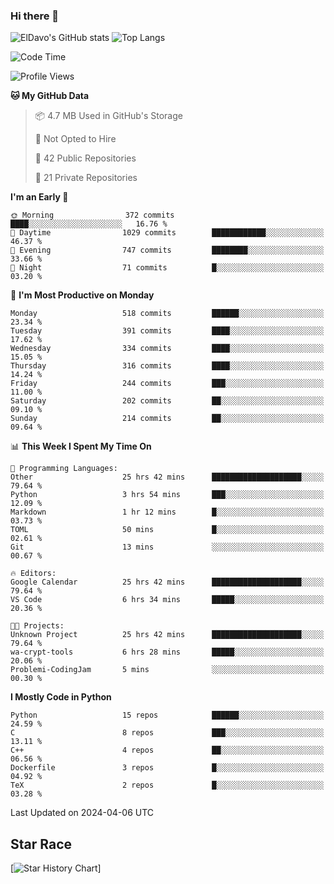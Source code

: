 ### Hi there 👋
![ElDavo's GitHub stats](https://github-readme-stats.vercel.app/api?username=ElDavoo&show_icons=true&theme=chartreuse-dark)
![Top Langs](https://github-readme-stats.vercel.app/api/top-langs/?username=ElDavoo&theme=chartreuse-dark&layout=compact)

<!--START_SECTION:waka-->
![Code Time](http://img.shields.io/badge/Code%20Time-1%2C177%20hrs%2049%20mins-blue)

![Profile Views](http://img.shields.io/badge/Profile%20Views-16-blue)

**🐱 My GitHub Data** 

> 📦 4.7 MB Used in GitHub's Storage 
 > 
> 🚫 Not Opted to Hire
 > 
> 📜 42 Public Repositories 
 > 
> 🔑 21 Private Repositories 
 > 
**I'm an Early 🐤** 

```text
🌞 Morning                372 commits         ████░░░░░░░░░░░░░░░░░░░░░   16.76 % 
🌆 Daytime                1029 commits        ████████████░░░░░░░░░░░░░   46.37 % 
🌃 Evening                747 commits         ████████░░░░░░░░░░░░░░░░░   33.66 % 
🌙 Night                  71 commits          █░░░░░░░░░░░░░░░░░░░░░░░░   03.20 % 
```
📅 **I'm Most Productive on Monday** 

```text
Monday                   518 commits         ██████░░░░░░░░░░░░░░░░░░░   23.34 % 
Tuesday                  391 commits         ████░░░░░░░░░░░░░░░░░░░░░   17.62 % 
Wednesday                334 commits         ████░░░░░░░░░░░░░░░░░░░░░   15.05 % 
Thursday                 316 commits         ████░░░░░░░░░░░░░░░░░░░░░   14.24 % 
Friday                   244 commits         ███░░░░░░░░░░░░░░░░░░░░░░   11.00 % 
Saturday                 202 commits         ██░░░░░░░░░░░░░░░░░░░░░░░   09.10 % 
Sunday                   214 commits         ██░░░░░░░░░░░░░░░░░░░░░░░   09.64 % 
```


📊 **This Week I Spent My Time On** 

```text
💬 Programming Languages: 
Other                    25 hrs 42 mins      ████████████████████░░░░░   79.64 % 
Python                   3 hrs 54 mins       ███░░░░░░░░░░░░░░░░░░░░░░   12.09 % 
Markdown                 1 hr 12 mins        █░░░░░░░░░░░░░░░░░░░░░░░░   03.73 % 
TOML                     50 mins             █░░░░░░░░░░░░░░░░░░░░░░░░   02.61 % 
Git                      13 mins             ░░░░░░░░░░░░░░░░░░░░░░░░░   00.67 % 

🔥 Editors: 
Google Calendar          25 hrs 42 mins      ████████████████████░░░░░   79.64 % 
VS Code                  6 hrs 34 mins       █████░░░░░░░░░░░░░░░░░░░░   20.36 % 

🐱‍💻 Projects: 
Unknown Project          25 hrs 42 mins      ████████████████████░░░░░   79.64 % 
wa-crypt-tools           6 hrs 28 mins       █████░░░░░░░░░░░░░░░░░░░░   20.06 % 
Problemi-CodingJam       5 mins              ░░░░░░░░░░░░░░░░░░░░░░░░░   00.30 % 
```

**I Mostly Code in Python** 

```text
Python                   15 repos            ██████░░░░░░░░░░░░░░░░░░░   24.59 % 
C                        8 repos             ███░░░░░░░░░░░░░░░░░░░░░░   13.11 % 
C++                      4 repos             ██░░░░░░░░░░░░░░░░░░░░░░░   06.56 % 
Dockerfile               3 repos             █░░░░░░░░░░░░░░░░░░░░░░░░   04.92 % 
TeX                      2 repos             █░░░░░░░░░░░░░░░░░░░░░░░░   03.28 % 
```




 Last Updated on 2024-04-06 UTC
<!--END_SECTION:waka-->

## Star Race

[![Star History Chart](https://api.star-history.com/svg?repos=ElDavoo/WhatsApp-Crypt14-Crypt15-Decrypter,ElDavoo/TuringOS,EliteAndroidApps/WhatsApp-Crypt12-Decrypter,KnugiHK/Whatsapp-Chat-Exporter&type=Date)]
